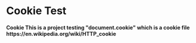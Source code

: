 <h1>Cookie Test</h1>
<h4>Cookie This is a project testing "document.cookie" which is a cookie file https://en.wikipedia.org/wiki/HTTP_cookie</h4>
